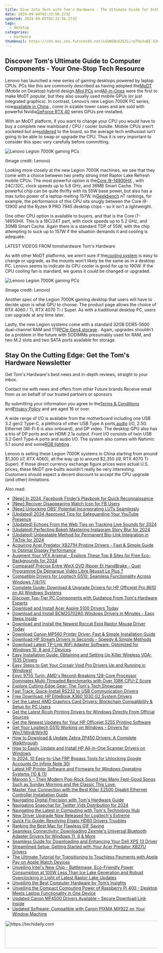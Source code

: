 ```yaml
---
title: Dive Into Tech with Tom's Hardware - The Ultimate Guide for Enthusiasts!
date: 2024-09-04T02:33:56.273Z
updated: 2024-09-05T02:33:56.273Z
tags:
  - desktop
categories:
  - hardware
thumbnail: https://cdn.mos.cms.futurecdn.net/LGUWSQcG25ZiirpTUw3vBZ-320-80.jpg
---
```


## Discover Tom's Ultimate Guide to Computer Components - Your One-Stop Tech Resource

Lenovo has launched a new series of gaming desktops powered by laptop CPUs. PCs like this are commonly described as having adopted the[MoDT](https://www.tomshardware.com/news/intel-raptor-lake-mobile-chips-get-soldered-to-micro-atx-motherboards) (Mobile on Desktop) hybrid design.[Mini PCs](https://www.tomshardware.com/desktops/mini-pcs/minisforum-atomman-g7-pt-touted-as-worlds-first-amd-advantage-mini-pc-packs-an-amd-r9-7945hx-and-rx-7600m-xt) and[All-in-Ones](https://www.tomshardware.com/tag/all-in-one-pcs) were the first to make MoDT popular, but they also usually used mobile GPUs (or just integrated graphics). In contrast, Lenovo’s new Legion 7000K PC series, now[available in China](https://shop-links.co/link/?exclusive=1&publisher_slug=itechdaily19598&url=https%3A%2F%2Fitem.lenovo.com.cn%2Fproduct%2F1037096.html) , come in sizable tower cases and are sold with powerful Nvidia[GeForce RTX 40](https://www.tomshardware.com/features/nvidia-ada-lovelace-and-geforce-rtx-40-series-everything-we-know) series GPUs pre-installed.

 With an MoDT platform, if you want to change your CPU you would have to buy a complete new mainboard / CPU / cooler bundle. Mobile CPUs aren’t socketed but are[soldered](https://www.tomshardware.com/best-picks/best-soldering-irons) to the board, so the average tech enthusiast isn’t going to be able to swap or upgrade the CPU. Thus it is very important to consider this spec very carefully before committing.

![Lenovo Legion 7000K gaming PCs](https://cdn.mos.cms.futurecdn.net/KiWmBjf3WBxdHs7uNFYu2U-320-80.jpg)

 (Image credit: Lenovo)

 Looking more closely at the new Legion 7000K machines, we see that they come with a choice between two pretty strong Intel Raptor Lake Refresh mobile CPUs. The most powerful option is the[Core i9-14900HX](https://www.tomshardware.com/pc-components/cpus/intel-unleashes-14th-gen-raptor-lake-refresh-hx-series-laptops-cpus-refreshed-chips-with-up-to-24-cores-58-ghz-boost-clock-and-192gb-ddr5-support) , with 24C/32C, clock speeds up to 5.8 GHz, and 36MB Smart Cache. This powerful chip can be quite thrifty with its 55W base power, but also has a max turbo power of a laptop-melting 157W. In[Geekbench](https://browser.geekbench.com/processor-benchmarks) nT rankings, for example, the performance of this CPU sits snugly between the Core i9-13900 and the Ryzen 9 PRO 7945 desktop chips – so it isn’t a lightweight.

 One other CPU option is available to buyers, and that is the Core i7-14650HX. This is a 16C/24T part, with clock speeds up to 5.2 GHz, and 30MB Smart Cache. Again there is a standard TDP of 55W, with the chip attempting to suck up to 157W if the situation demands it and cooling is adequate.

 LATEST VIDEOS FROM tomshardware Tom's Hardware

 As with other MoDT platforms, we aren’t sure if the[cooling system](https://www.tomshardware.com/reviews/best-cpu-coolers,4181.html) is easy to change or upgrade, as the mounts won’t likely be the same as in a desktop PC. Lenovo seems to indicate its CPU cooler is good for up to 190W. If the CPU cooling fan is standard, we guess it could be changed or upgraded.

![Lenovo Legion 7000K gaming PCs](https://cdn.mos.cms.futurecdn.net/KHmtZBvJU6LcChAReYSDBU-320-80.jpg)

 (Image credit: Lenovo)

 Another spec of the Legion 7000K gaming desktop that users will have to decide upon is what GPU to choose. The product page allows the choice of RTX 4060 / Ti, RTX 4070 Ti / Super. As with a traditional desktop PC, users can upgrade at any time later.

 Lastly, the new Legion systems come with a standard 32GB DDR5-5600 dual-channel RAM and 1TB[PCIe Gen4 storage](https://www.tomshardware.com/reviews/best-ssds,3891.html) . Again, upgrades shouldn’t be a problem in the future with SODIMMs presumably used for RAM, and two M.2 slots and two SATA ports available for storage.

## Stay On the Cutting Edge: Get the Tom's Hardware Newsletter

 Get Tom's Hardware's best news and in-depth reviews, straight to your inbox.

 Contact me with news and offers from other Future brands  Receive email from us on behalf of our trusted partners or sponsors

 By submitting your information you agree to the[Terms & Conditions](https://futureplc.com/terms-conditions/) and[Privacy Policy](https://futureplc.com/privacy-policy/) and are aged 16 or over.

 A wide range of I/O is available from the motherboard including one USB 3.2 gen2 Type-C, a plethora of other USB Type A ports,[audio](https://www.tomshardware.com/tag/audio) I/O, 2.5G Ethernet (Wi-Fi 6 is also onboard), and DP video. The desktop GPU also has a trio of DP ports and an HDMI 2.1a output. Front I/O consists of twin USB 3.2 Gen1 Type-A ports and audio I/O. The system also comes with Nahimic 5.1 sound and some[RGB lighting](https://www.tomshardware.com/news/windows-11-rgb-controls-native) .

 Lenovo is selling these Legion 7000K systems in China starting from around $1,300 (i7, RTX 4060), all the way up to around $2,350 (i9, RTX 4070 Ti Super). If those direct currency exchange figure prices were actual U.S. prices, these MoDT pre-builts wouldn’t really be very interesting. Customers should expect a decent discount to accept the CPU upgrade (and other) limitations.

<ins class="adsbygoogle"
     style="display:block"
     data-ad-format="autorelaxed"
     data-ad-client="ca-pub-7571918770474297"
     data-ad-slot="1223367746"></ins>



<ins class="adsbygoogle"
     style="display:block"
     data-ad-client="ca-pub-7571918770474297"
     data-ad-slot="8358498916"
     data-ad-format="auto"
     data-full-width-responsive="true"></ins>

<span class="atpl-alsoreadstyle">Also read:</span>
<div><ul>
<li><a href="https://facebook-video-content.techidaily.com/new-in-2024-facebook-finders-playbook-for-quick-reconnaissance/"><u>[New] In 2024, Facebook Finder’s Playbook for Quick Reconnaissance</u></a></li>
<li><a href="https://facebook-videos.techidaily.com/new-recover-disappearing-watch-icon-for-fb-users/"><u>[New] Recover Disappearing Watch Icon for FB Users</u></a></li>
<li><a href="https://some-skills.techidaily.com/new-unlocking-obs-potential-incorporating-luts-seamlessly/"><u>[New] Unlocking OBS' Potential  Incorporating LUTs Seamlessly</u></a></li>
<li><a href="https://youtube-web.techidaily.com/ed-2024-approved-tips-for-safeguarding-your-youtube-presence/"><u>[Updated] 2024 Approved  Tips for Safeguarding Your YouTube Presence</u></a></li>
<li><a href="https://screen-capture.techidaily.com/updated-echoes-from-the-web-tips-on-tracking-live-sounds-for-2024/"><u>[Updated] Echoes From the Web  Tips on Tracking Live Sounds for 2024</u></a></li>
<li><a href="https://instagram-videos.techidaily.com/updated-perfecting-bokeh-mastering-instagram-story-blur-for-2024/"><u>[Updated] Perfecting Bokeh  Mastering Instagram Story Blur for 2024</u></a></li>
<li><a href="https://article-posts.techidaily.com/updated-unbeatable-method-for-permanent-bio-link-integration-in-tiktok-for-2024/"><u>[Updated] Unbeatable Method for Permanent Bio-Link Integration in TikTok for 2024</u></a></li>
<li><a href="https://hardware-help.techidaily.com/acquiring-acer-predator-xb271h-pristine-drivers-fast-and-simple-guide-to-optimal-display-performance/"><u>Acquiring Acer Predator XB271H Pristine Drivers - Fast & Simple Guide to Optimal Display Performance</u></a></li>
<li><a href="https://youtube-videos.techidaily.com/augment-your-vfx-arsenal-explore-these-top-8-sites-for-free-eco-backgrounds-for-2024/"><u>Augment Your VFX Arsenal - Explore These Top 8 Sites for Free Eco-Backgrounds for 2024</u></a></li>
<li><a href="https://vp-tips.techidaily.com/comparatif-precise-entre-winx-dvd-ripper-et-handbrake-quel-programme-de-demarque-video-libre-reussit-le-plus/"><u>Comparatif Précise Entre WinX DVD Ripper Et HandBrake - Quel Programme De Démarque Vidéo Libre Réussit Le Plus ?</u></a></li>
<li><a href="https://hardware-help.techidaily.com/compatible-drivers-for-logitech-g510-seamless-functionality-across-windows-781/"><u>Compatible Drivers for Logitech G510: Seamless Functionality Across Windows 7/8/1지</u></a></li>
<li><a href="https://hardware-help.techidaily.com/complete-guide-download-and-upgrade-drivers-for-hp-officejet-pro-8610-on-all-windows-systems/"><u>Complete Guide: Download & Upgrade Drivers for HP Officejet Pro 8610 on All Windows Systems</u></a></li>
<li><a href="https://hardware-help.techidaily.com/discover-top-tier-pc-components-with-guidance-from-toms-hardware-experts/"><u>Discover Top-Tier PC Components with Guidance From Tom's Hardware Experts</u></a></li>
<li><a href="https://hardware-help.techidaily.com/download-and-install-acer-aspire-5100-drivers-today/"><u>Download and Install Acer Aspire 5100 Drivers Today</u></a></li>
<li><a href="https://hardware-help.techidaily.com/download-and-install-bcm20702a0-windows-drivers-in-minutes-easy-steps-inside/"><u>Download and Install BCM20702A0 Windows Drivers in Minutes - Easy Steps Inside</u></a></li>
<li><a href="https://hardware-help.techidaily.com/download-and-install-the-newest-roccat-epiq-raptor-mouse-driver-today/"><u>Download and Install the Newest Roccat Epiq Raptor Mouse Driver Today</u></a></li>
<li><a href="https://hardware-help.techidaily.com/download-canon-mp560-printer-driver-fast-and-simple-installation-guide/"><u>Download Canon MP560 Printer Driver: Fast & Simple Installation Guide</u></a></li>
<li><a href="https://hardware-help.techidaily.com/download-hp-stream-drivers-in-seconds-speedy-and-simple-methods/"><u>Download HP Stream Drivers in Seconds – Speedy & Simple Methods</u></a></li>
<li><a href="https://hardware-help.techidaily.com/download-latest-tp-link-wifi-adapter-software-optimized-for-windows-10-8-and-7-devices/"><u>Download Latest TP-Link WiFi Adapter Software: Optimized for Windows 10, 8 and 7 Devices</u></a></li>
<li><a href="https://hardware-help.techidaily.com/easy-installation-guide-obtaining-and-setting-up-killer-wireless-vga-1535-drivers/"><u>Easy Installation Guide: Obtaining and Setting Up Killer Wireless VGA-1535 Drivers</u></a></li>
<li><a href="https://hardware-help.techidaily.com/1722967366446-easy-steps-to-get-your-corsair-void-pro-drivers-up-and-running-in-windows/"><u>Easy Steps to Get Your Corsair Void Pro Drivers Up and Running in Windows!</u></a></li>
<li><a href="https://hardware-help.techidaily.com/epyc-9755-turin-amds-record-breaking-128-core-processor-dominates-multi-threaded-benchmarks-with-over-108k-cpu-z-score/"><u>Epyc 9755 Turin: AMD's Record-Breaking 128-Core Processor Dominates Multi-Threaded Benchmarks with Over 108K CPU-Z Score</u></a></li>
<li><a href="https://hardware-help.techidaily.com/explore-cutting-edge-gear-the-toms-tech-showcase/"><u>Explore Cutting-Edge Gear: The Tom's Tech Showcase</u></a></li>
<li><a href="https://hardware-help.techidaily.com/fast-track-quick-install-rs232-to-usb-communication-drivers/"><u>Fast Track: Quick-Install RS232 to USB Communication Drivers</u></a></li>
<li><a href="https://hardware-help.techidaily.com/free-download-hp-elitebook-x360-1030-g2-system-drivers/"><u>Free Download: HP EliteBook X360 1030 G2 System Drivers</u></a></li>
<li><a href="https://hardware-help.techidaily.com/get-the-latest-amd-graphics-card-drivers-blockchain-compatibility-and-setup-for-pc-users/"><u>Get the Latest AMD Graphics Card Drivers: Blockchain Compatibility & Setup for PC Users</u></a></li>
<li><a href="https://hardware-help.techidaily.com/get-the-latest-ricoh-printing-drivers-for-windows-directly-from-official-sources/"><u>Get the Latest Ricoh Printing Drivers for Windows Directly From Official Sources</u></a></li>
<li><a href="https://hardware-help.techidaily.com/get-the-newest-updates-for-your-hp-officejet-5255-printing-software/"><u>Get the Newest Updates for Your HP Officejet 5255 Printing Software</u></a></li>
<li><a href="https://hardware-help.techidaily.com/get-your-logitech-g510-working-on-windows-drivers-for-win7win8win10/"><u>Get Your Logitech G510 Working on Windows - Drivers for Win7/Win8/Win10</u></a></li>
<li><a href="https://hardware-help.techidaily.com/how-to-download-and-update-zebra-zp450-drivers-a-complete-walkthrough/"><u>How to Download & Update Zebra ZP450 Drivers: A Complete Walkthrough</u></a></li>
<li><a href="https://hardware-help.techidaily.com/how-to-easily-update-and-install-hp-all-in-one-scanner-drivers-on-windows/"><u>How to Easily Update and Install HP All-in-One Scanner Drivers on Windows</u></a></li>
<li><a href="https://unlock-android.techidaily.com/in-2024-10-easy-to-use-frp-bypass-tools-for-unlocking-google-accounts-on-infinix-note-30i-by-drfone-android/"><u>In 2024, 10 Easy-to-Use FRP Bypass Tools for Unlocking Google Accounts On Infinix Note 30i</u></a></li>
<li><a href="https://hardware-help.techidaily.com/latest-hp-printer-software-and-firmware-for-windows-operating-systems-10-and-11/"><u>Latest HP Printer Software and Firmware for Windows Operating Systems (10 & 11)</u></a></li>
<li><a href="https://hardware-help.techidaily.com/maroon-5-their-modern-pop-rock-sound-has-many-feel-good-songs-such-as-sunday-morning-and-the-classic-this-love/"><u>Maroon 5 – Their Modern Pop-Rock Sound Has Many Feel-Good Songs Such as Sunday Morning and the Classic This Love.</u></a></li>
<li><a href="https://hardware-help.techidaily.com/master-your-connection-with-the-best-killer-e2500-gigabit-ethernet-controller-installation-guide/"><u>Master Your Connection with the Best Killer E2500 Gigabit Ethernet Controller Installation Guide</u></a></li>
<li><a href="https://hardware-help.techidaily.com/navigating-digital-precision-with-toms-hardware-guide/"><u>Navigating Digital Precision with Tom's Hardware Guide</u></a></li>
<li><a href="https://twitter-videos.techidaily.com/navigating-snapchat-for-twitter-vids-distribution-for-2024/"><u>Navigating Snapchat for Twitter Vids Distribution for 2024</u></a></li>
<li><a href="https://hardware-help.techidaily.com/navigating-the-latest-in-computing-with-toms-technology-hub/"><u>Navigating the Latest in Computing with Tom's Technology Hub</u></a></li>
<li><a href="https://hardware-help.techidaily.com/new-driver-upgrade-now-released-for-logitechs-extreme/"><u>New Driver Upgrade Now Released for Logitech's Extreme</u></a></li>
<li><a href="https://hardware-help.techidaily.com/quick-fix-guide-resolving-elgato-hd60-drivers-troubles/"><u>Quick Fix Guide: Resolving Elgato HD60 Drivers Troubles</u></a></li>
<li><a href="https://remote-screen-capture.techidaily.com/ranking-the-best-mac-for-flawless-gif-saving/"><u>Ranking the Best Mac for Flawless GIF Saving</u></a></li>
<li><a href="https://hardware-help.techidaily.com/1722972880180-seamless-connectivity-downloading-zexmtes-universal-bluetooth-adapter-drivers-for-windows-11-8-and-more/"><u>Seamless Connectivity: Downloading Zexmte's Universal Bluetooth Adapter Drivers for Windows 11, 8 & More</u></a></li>
<li><a href="https://hardware-help.techidaily.com/seamless-guide-for-downloading-and-enhancing-your-dell-xps-13-driver/"><u>Seamless Guide for Downloading and Enhancing Your Dell XPS 13 Driver</u></a></li>
<li><a href="https://hardware-help.techidaily.com/streamlined-setup-getting-started-with-your-acer-predator-xb27u-drivers/"><u>Streamlined Setup: Getting Started with Your Acer Predator XB27U Drivers</u></a></li>
<li><a href="https://tech-renaissance.techidaily.com/the-ultimate-tutorial-for-transitioning-to-touchless-payments-with-apple-pay-on-apple-watch-devices/"><u>The Ultimate Tutorial for Transitioning to Touchless Payments with Apple Pay on Apple Watch Devices</u></a></li>
<li><a href="https://hardware-help.techidaily.com/unveiling-intels-new-chip-battlemage-eco-friendly-power-consumption-at-100w-less-than-ice-lake-generation-and-robust-overclocking-in-light-of-latest-raptor-43/"><u>Unveiling Intel's New Chip - Battlemage, Eco-Friendly Power Consumption at 100W Less Than Ice Lake Generation and Robust Overclocking in Light of Latest Raptor Lake Updates</u></a></li>
<li><a href="https://hardware-help.techidaily.com/unveiling-the-best-computer-hardware-by-toms-insights/"><u>Unveiling the Best Computer Hardware by Tom’s Insights</u></a></li>
<li><a href="https://buynow-tips.techidaily.com/unveiling-the-compact-computing-power-of-raspberry-pi-400-desktop-meets-laptop-functionality-in-one-device/"><u>Unveiling the Compact Computing Power of Raspberry Pi 400 - Desktop Meets Laptop Functionality in One Device</u></a></li>
<li><a href="https://hardware-help.techidaily.com/updated-canon-mf4500-drivers-available-secure-download-link-inside/"><u>Updated Canon MF4500 Drivers Available – Secure Download Link Inside</u></a></li>
<li><a href="https://hardware-help.techidaily.com/updated-software-compatible-with-canon-pixma-mx922-on-your-window-machine/"><u>Updated Software: Compatible with Canon PIXMA MX922 on Your Window Machine</u></a></li>
</ul></div>

<!-- affiliate ads begin -->
<a href="https://aligracehair.sjv.io/c/5597632/2012434/19272" target="_top" id="2012434">
  <img src="//a.impactradius-go.com/display-ad/19272-2012434" border="0" alt="https://techidaily.com" width="728" height="90"/>
</a>
<img height="0" width="0" src="https://aligracehair.sjv.io/i/5597632/2012434/19272" style="position:absolute;visibility:hidden;" border="0" />
<!-- affiliate ads end -->